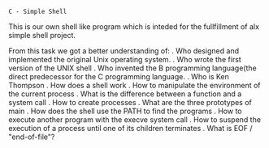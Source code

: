 	C - Simple Shell
This is our own shell like program which is inteded for the fullfillment of alx simple shell
project.

From this task we got a better understanding of:
	. Who designed and implemented the original Unix operating system.
	. Who wrote the first version of the UNIX shell
	. Who invented the B programming language(the direct predecessor for the C programming
	language.
	. Who is Ken Thompson
	. How does a shell work
	. How to manipulate the environment of the current process
	. What is the difference between a function and a system call
	. How to create processes
	. What are the three prototypes of main
	. How does the shell use the PATH to find the programs
	. How to execute another program with the execve system call
	. How to suspend the execution of a process until one of its children terminates
	. What is EOF / "end-of-file"?


